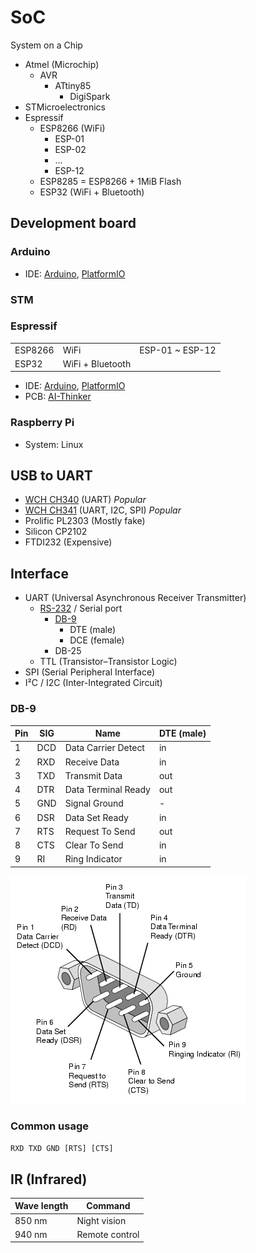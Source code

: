 # SoC

System on a Chip

- Atmel (Microchip)
  - AVR
    - ATtiny85
      - DigiSpark
- STMicroelectronics
- Espressif
  - ESP8266 (WiFi)
    - ESP-01
    - ESP-02
    - ...
    - ESP-12
  - ESP8285 = ESP8266 + 1MiB Flash
  - ESP32 (WiFi + Bluetooth)

## Development board

### Arduino

- IDE: [Arduino](https://www.arduino.cc/), [PlatformIO](https://platformio.org/)

### STM

### Espressif

| | | |
|-|-|-|
| ESP8266 | WiFi | ESP-01 ~ ESP-12 |
| ESP32 | WiFi + Bluetooth |  |

- IDE: [Arduino](https://www.arduino.cc/), [PlatformIO](https://platformio.org/)
- PCB: [AI-Thinker](http://www.ai-thinker.com/)

### Raspberry Pi

- System: Linux

## USB to UART

- [WCH CH340](http://www.wch.cn/products/CH340.html) (UART) *Popular*
- [WCH CH341](http://www.wch.cn/products/CH341.html) (UART, I2C, SPI) *Popular*
- Prolific PL2303 (Mostly fake)
- Silicon CP2102
- FTDI232 (Expensive)

## Interface

- UART (Universal Asynchronous Receiver Transmitter)
  - [RS-232](https://en.wikipedia.org/wiki/RS-232) / Serial port
    - [DB-9](https://www.db9-pinout.com/)
      - DTE (male)
      - DCE (female)
    - DB-25
  - TTL (Transistor–Transistor Logic)
- SPI (Serial Peripheral Interface)
- I²C / I2C (Inter-Integrated Circuit)

### DB-9

| Pin | SIG | Name | DTE (male) |
| - | - | - | - |
| 1 | DCD | Data Carrier Detect | in |
| 2 | RXD | Receive Data | in |
| 3 | TXD | Transmit Data | out |
| 4 | DTR | Data Terminal Ready | out |
| 5 | GND | Signal Ground | - |
| 6 | DSR | Data Set Ready | in |
| 7 | RTS | Request To Send | out |
| 8 | CTS | Clear To Send | in |
| 9 | RI | Ring Indicator | in |

![DB-9 pinout](img/db9-pinout.gif)

### Common usage

`RXD TXD GND [RTS] [CTS]`

## IR (Infrared)

| Wave length | Command |
| - | - |
| 850 nm | Night vision |
| 940 nm | Remote control |
